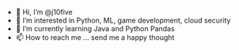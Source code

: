 - 👋 Hi, I’m @j10five
- 👀 I’m interested in Python, ML, game development, cloud security
- 🌱 I’m currently learning Java and Python Pandas
- 📫 How to reach me ... send me a happy thought

<!---
j10five/j10five is a ✨ special ✨ repository because its `README.md` (this file) appears on your GitHub profile.
You can click the Preview link to take a look at your changes.
--->
